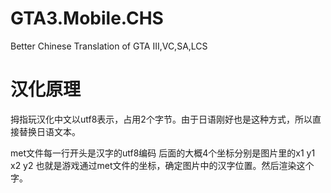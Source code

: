 # GTA3.Mobile.CHS
Better Chinese Translation of GTA III,VC,SA,LCS
# 汉化原理
拇指玩汉化中文以utf8表示，占用2个字节。由于日语刚好也是这种方式，所以直接替换日语文本。

met文件每一行开头是汉字的utf8编码 后面的大概4个坐标分别是图片里的x1 y1 x2 y2 也就是游戏通过met文件的坐标，确定图片中的汉字位置。然后渲染这个字。
